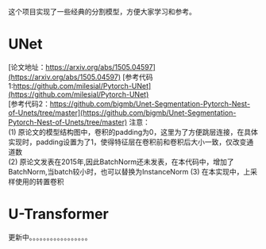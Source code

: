 这个项目实现了一些经典的分割模型，方便大家学习和参考。
# UNet
[论文地址：https://arxiv.org/abs/1505.04597](https://arxiv.org/abs/1505.04597)
[参考代码1:https://github.com/milesial/Pytorch-UNet](https://github.com/milesial/Pytorch-UNet)<br/>
[参考代码2：https://github.com/bigmb/Unet-Segmentation-Pytorch-Nest-of-Unets/tree/master](https://github.com/bigmb/Unet-Segmentation-Pytorch-Nest-of-Unets/tree/master)
注意：<br/>
(1) 原论文的模型结构图中，卷积的padding为0，这里为了方便跳层连接，在具体实现时，padding设置为了1，使得特征层在卷积前和卷积后大小一致，仅改变通道数<br/>
(2) 原论文发表在2015年,因此BatchNorm还未发表，在本代码中，增加了BatchNorm,当batch较小时，也可以替换为InstanceNorm
(3) 在本实现中，上采样使用的转置卷积

# U-Transformer


更新中。。。。。。。。。。。。。。。。。